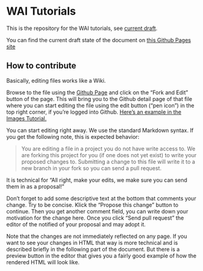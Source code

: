 # WAI Tutorials

This is the repository for the WAI tutorials, see [current draft][LivePage].

You can find the current draft state of the document on [this Github Pages site][GHPage]

## How to contribute

Basically, editing files works like a Wiki.

Browse to the file using the [Github Page][GHPage] and click on the “Fork and Edit” button of the page. This will bring you to the Github detail page of that file where you can start editing the file using the edit button (“pen icon”) in the top right corner, if you’re logged into Github. [Here’s an example in the Images Tutorial.][exmpImg]

You can start editing right away. We use the standard Markdown syntax. If you get the following note, this is expected behavior:

> You are editing a file in a project you do not have write access to. We are forking this project for you (if one does not yet exist) to write your proposed changes to. Submitting a change to this file will write it to a new branch in your fork so you can send a pull request.

It is technical for “All right, make your edits, we make sure you can send them in as a proposal!”

Don’t forget to add some descriptive text at the bottom that comments your change. Try to be concise. Klick the “Propose this change” button to continue. Then you get another comment field, you can write down your motivation for the change here. Once you click “Send pull request” the editor of the notified of your proposal and may adopt it.

Note that the changes are not immediately reflected on any page. If you want to see your changes in HTML that way is more technical and is described briefly in the following part of the document. But there is a preview button in the editor that gives you a fairly good example of how the rendered HTML will look like.

[LivePage]:http://www.w3.org/WAI/tutorials/
[GHPage]:http://w3c.github.io/wai-tutorials/
[exmpIMG]:https://github.com/w3c/wai-tutorials/blob/master/source/images/informative.html.md.erb
